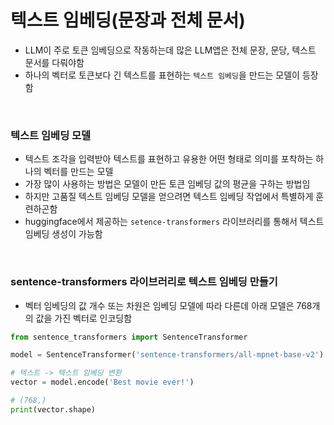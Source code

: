 # 텍스트 임베딩(문장과 전체 문서)
- LLM이 주로 토큰 임베딩으로 작동하는데 많은 LLM앱은 전체 문장, 문당, 텍스트 문서를 다뤄야함
- 하나의 벡터로 토큰보다 긴 텍스트를 표현하는 `텍스트 임베딩`을 만드는 모델이 등장함

<br>

### 텍스트 임베딩 모델
- 텍스트 조각을 입력받아 텍스트를 표현하고 유용한 어떤 형태로 의미를 포착하는 하나의 벡터를 만드는 모델
- 가장 많이 사용하는 방법은 모델이 만든 토큰 임베딩 값의 평균을 구하는 방법임
- 하지만 고품질 텍스트 임베딩 모델을 얻으려면 텍스트 임베딩 작업에서 특별하게 훈련하곤함
- huggingface에서 제공하는 `setence-transformers` 라이브러리를 통해서 텍스트 임베딩 생성이 가능함

<br>

### sentence-transformers 라이브러리로 텍스트 임베딩 만들기
- 벡터 임베딩의 값 개수 또는 차원은 임베딩 모델에 따라 다른데 아래 모델은 768개의 값을 가진 벡터로 인코딩함
```python
from sentence_transformers import SentenceTransformer

model = SentenceTransformer('sentence-transformers/all-mpnet-base-v2')

# 텍스트 -> 텍스트 임베딩 변환
vector = model.encode('Best movie ever!')

# (768,)
print(vector.shape)
```